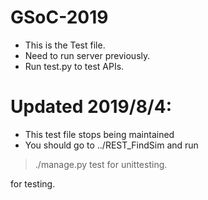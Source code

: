 # GSoC-2019

- This is the Test file.
- Need to run server previously.
- Run test.py to test APIs.

# Updated 2019/8/4:

- This test file stops being maintained
- You should go to ../REST_FindSim and run

> ./manage.py test for unittesting.

for testing.
